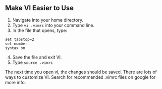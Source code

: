 ## Make VI Easier to Use

1. Navigate into your home directory. 
2. Type `vi .vimrc` into your command line.
3. In the file that opens, type:

```
set tabstop=2
set number
syntax on
```

4. Save the file and exit VI.
5. Type `source .vimrc`

The next time you open vi, the changes should be saved. There are lots of ways to customize VI. Search for recommended .vimrc files on google for more info.
